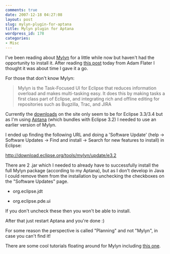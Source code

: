 ```yaml
---
comments: true
date: 2007-12-18 04:27:08
layout: post
slug: mylyn-plugin-for-aptana
title: Mylyn plugin for Aptana
wordpress_id: 178
categories:
- Misc
---
```


I've been reading about [Mylyn](http://www.eclipse.org/mylyn/) for a little while now but haven't had the opportunity to install it. After reading [this post](http://adamflater.blogspot.com/2007/12/review-of-mylyn.html) today from Adam Flater I thought it was about time I gave it a go.

For those that don't know Mylyn:



> Mylyn is the Task-Focused UI for Eclipse that reduces information overload and makes multi-tasking easy. It does this by making tasks a first class part of Eclipse, and integrating rich and offline editing for repositories such as Bugzilla, Trac, and JIRA



Currently the [downloads](http://www.eclipse.org/mylyn/downloads/) on the site only seem to be for Eclipse 3.3/3.4 but as I'm using [Aptana](http://www.aptana.com/) (which bundles with Eclipse 3.2) I needed to use an earlier version of Mylyn.

I ended up finding the following URL and doing a 'Software Update' (help -> Software Updates -> Find and install -> Search for new features to install) in Eclipse:

http://download.eclipse.org/tools/mylyn/update/e3.2

There are 2 .jar which I needed to already have to successfully install the full Mylyn package (according to my Aptana), but as I don't develop in Java I could remove them from the installation by unchecking the checkboxes on the "Software Updates" page.




	
  * org.eclipse.jdt

	
  * org.eclipse.pde.ui



If you don't uncheck these then you won't be able to install.

After that just restart Aptana and you're done :)

For some reason the perspective is called "Planning" and not "Mylyn", in case you can't find it!

There are some cool tutorials floating around for Mylyn including [this one](http://www.ibm.com/developerworks/java/library/j-mylyn1/?ca=dgr-eclipse-1).


